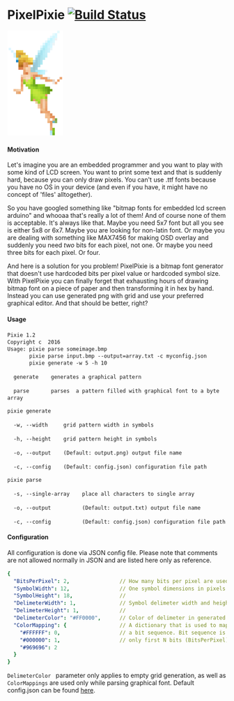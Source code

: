 # PixelPixie [![Build Status](https://travis-ci.org/rumkit/PixelPixie.svg?branch=master)](https://travis-ci.org/rumkit/PixelPixie)

<img src="images/pixie.png" width="128">

#### Motivation

Let's imagine you are an embedded programmer and you want to play with some kind of LCD screen. You want to print some text and that is suddenly hard, because you can only draw pixels. You can't use .ttf fonts because you have no OS in your device (and even if you have, it might have no concept of 'files' alltogether).

So you have googled something like "bitmap fonts for embedded lcd screen arduino" and whooaa that's really a lot of them! And of course none of them is acceptable. It's always like that. Maybe you need 5x7 font but all you see is either 5x8 or 6x7. Maybe you are looking for non-latin font. 
Or maybe you are dealing with something like MAX7456 for making OSD overlay and suddenly you need _two_ bits for each pixel, not one. Or maybe you need three bits for each pixel. Or four.

And here is a solution for you problem! PixelPixie is a bitmap font generator that doesn't use hardcoded bits per pixel value or hardcoded symbol size. With PixelPixie you can finally forget that exhausting hours of drawing bitmap font on a piece of paper and then transforming it in hex by hand. Instead you can use generated png with grid and use your preferred graphical editor. And that should be better, right?


#### Usage

```
Pixie 1.2
Copyright c  2016
Usage: pixie parse someimage.bmp
       pixie parse input.bmp --output=array.txt -c myconfig.json
       pixie generate -w 5 -h 10

  generate    generates a graphical pattern

  parse       parses  a pattern filled with graphical font to a byte array
```

```
pixie generate

  -w, --width     grid pattern width in symbols

  -h, --height    grid pattern height in symbols

  -o, --output    (Default: output.png) output file name

  -c, --config    (Default: config.json) configuration file path
```

```
pixie parse

  -s, --single-array    place all characters to single array

  -o, --output          (Default: output.txt) output file name

  -c, --config          (Default: config.json) configuration file path
```

#### Configuration

All configuration is done via JSON config file. Please note that comments are not allowed normally in JSON and are listed here only as reference.

```YAML
{
  "BitsPerPixel": 2,                // How many bits per pixel are used in a result array
  "SymbolWidth": 12,                // One symbol dimensions in pixels
  "SymbolHeight": 18,               //
  "DelimeterWidth": 1,              // Symbol delimeter width and height
  "DelimeterHeight": 1,             //
  "DelimeterColor": "#FF0000",      // Color of delimeter in generated pattern
  "ColorMapping": {                 // A dictionary that is used to map a color in bitmap to
    "#FFFFFF": 0,                   // a bit sequence. Bit sequence is stored in DEC. And
    "#000000": 1,                   // only first N bits (BitsPerPixel) are taken in account
    "#969696": 2
  }
}
```

``` DelimeterColor  ``` parameter only applies to empty grid generation, as well as ``` ColorMappings ``` are used only while parsing graphical font. Default config.json  can be found [here](https://github.com/rumkit/PixelPixie/blob/master/Pixie/config.json).
